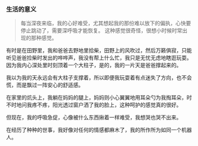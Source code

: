 ### 生活的意义

> 每当深夜来临，我的心好难受，尤其想起我的那份难以放下的偏执，心快要停止跳动了，需要深呼吸才能恢复。
这种感觉很奇怪，很想小时候时常出现的那种感觉。

有时是在田野里，我和爸爸去野地里拾柴，田野上的风吹过，然后万籁俱寂，只能听见爸爸捡柴时发出的哗哗声，我没有帮上什么忙，我只是无忧无虑地瞎逛玩耍。因为我内心深处里时刻顶着一个大柱子，是的，我的一片天是爸爸撑起来的。

我以为我的天永远会有大柱子支撑着，所以即便我玩耍着有点迷失了方向，也不会慌，而是飘过一阵安心的舒适感。

在家里的炕头上，我躺在妈妈的腿上，妈妈则小心翼翼地用耳朵勺为我掏耳朵，时不时地问我疼不疼，阳光透过窗户洒了我的脸上，这种呵护的感觉真的很好。

但现在，我的呼吸急促，心像被什么东西揪着一样难受，我想哭也哭不出来。

在经历了种种的世事，我好像对任何的情感都麻木了，我的所作所为如同一个机器人。